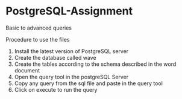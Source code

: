 # PostgreSQL-Assignment
Basic to advanced queries

Procedure to use the files

1. Install the latest version of PostgreSQL server
2. Create the database called wave
3. Create the tables according to the schema described in the word document
4. Open the query tool in the postgreSQL Server
5. Copy any query from the sql file and paste in the query tool
5. Click on execute to run the query 
